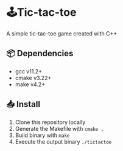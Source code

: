 # 🕹Tic-tac-toe

A simple tic-tac-toe game created with C++

## 📦 Dependencies

- gcc  v11.2+
- cmake v3.22+
- make v4.2+

## 📥 Install

1. Clone this repository locally
2. Generate the Makefile with `cmake .`
3. Build binary with `make`
4. Execute the output binary `./tictactoe`

